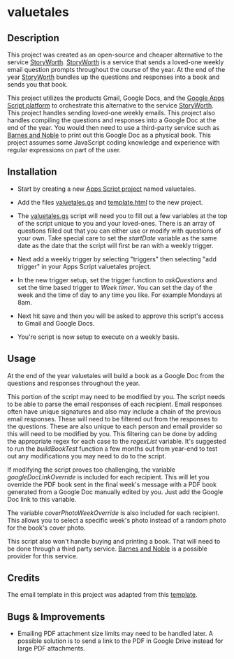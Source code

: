 # valuetales

## Description

This project was created as an open-source and cheaper alternative to the service [StoryWorth](https://welcome.storyworth.com/). [StoryWorth](https://welcome.storyworth.com/) is a service that sends a loved-one weekly email question prompts throughout the course of the year. At the end of the year [StoryWorth](https://welcome.storyworth.com/) bundles up the questions and responses into a book and sends you that book.

This project utilizes the products Gmail, Google Docs, and the [Google Apps Script platform](https://developers.google.com/apps-script) to orchestrate this alternative to the service [StoryWorth](https://welcome.storyworth.com/). This project handles sending loved-one weekly emails. This project also handles compiling the questions and responses into a Google Doc at the end of the year. You would then need to use a third-party service such as [Barnes and Noble](https://press.barnesandnoble.com/print-on-demand) to print out this Google Doc as a physical book. This project assumes some JavaScript coding knowledge and experience with regular expressions on part of the user.

## Installation

* Start by creating a new [Apps Script project](https://script.google.com/) named valuetales.

* Add the files [valuetales.gs](./valuetales.gs) and [template.html](./template.html) to the new project.

* The [valuetales.gs](./valuetales.gs) script will need you to fill out a few variables at the top of the script unique to you and your loved-ones. There is an array of questions filled out that you can either use or modify with questions of your own. Take special care to set the *startDate* variable as the same date as the date that the script will first be ran with a weekly trigger.

* Next add a weekly trigger by selecting "triggers" then selecting "add trigger" in your Apps Script valuetales project.

* In the new trigger setup, set the trigger function to *askQuestions* and set the time based trigger to *Week timer*. You can set the day of the week and the time of day to any time you like. For example Mondays at 8am.

* Next hit save and then you will be asked to approve this script's access to Gmail and Google Docs.

* You're script is now setup to execute on a weekly basis.

## Usage

At the end of the year valuetales will build a book as a Google Doc from the questions and responses throughout the year.

This portion of the script may need to be modified by you. The script needs to be able to parse the email responses of each recipient. Email responses often have unique signatures and also may include a chain of the previous email responses. These will need to be filtered out from the responses to the questions. These are also unique to each person and email provider so this will need to be modified by you. This filtering can be done by adding the appropriate regex for each case to the *regexList* variable. It's suggested to run the *buildBookTest* function a few months out from year-end to test out any modifications you may need to do to the script.

If modifying the script proves too challenging, the variable *googleDocLinkOverride* is included for each recipient. This will let you override the PDF book sent in the final week's message with a PDF book generated from a Google Doc manually edited by you. Just add the Google Doc link to this variable.

The variable *coverPhotoWeekOverride* is also included for each recipient. This allows you to select a specific week's photo instead of a random photo for the book's cover photo.

This script also won't handle buying and printing a book. That will need to be done through a third party service. [Barnes and Noble](https://press.barnesandnoble.com/print-on-demand) is a possible provider for this service.

## Credits

The email template in this project was adapted from this [template](https://github.com/leemunroe/responsive-html-email-template).

## Bugs & Improvements

- Emailing PDF attachment size limits may need to be handled later. A possible solution is to send a link to the PDF in Google Drive instead for large PDF attachments.
